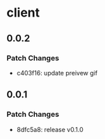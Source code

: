 # client

## 0.0.2

### Patch Changes

- c403f16: update preivew gif

## 0.0.1

### Patch Changes

- 8dfc5a8: release v0.1.0
